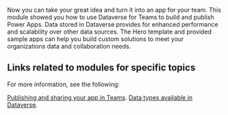 Now you can take your great idea and turn it into an app for your team. This module showed you how to use Dataverse for Teams to build and publish Power Apps. Data stored in Dataverse provides for enhanced performance and scalability over other data sources. The Hero template and provided sample apps can help you build custom solutions to meet your organizations data and collaboration needs.

## Links related to modules for specific topics

For more information, see the following:

[Publishing and sharing your app in Teams](https://docs.microsoft.com/powerapps/teams/publish-and-share-apps#share-an-app).
[Data types available in Dataverse](https://docs.microsoft.com/powerapps/maker/data-platform/types-of-fields).

